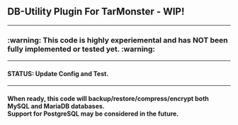 <h2> DB-Utility Plugin For TarMonster - WIP!</h2>
<hr>
<h3> :warning: This code is highly experiemental and has NOT been fully implemented or tested yet. :warning: </h3>
<hr>
<h4>STATUS: Update Config and Test.</h4>
<hr>
<h4> When ready, this code will backup/restore/compress/encrypt both MySQL and MariaDB databases. 
<br>
Support for PostgreSQL may be considered in the future.</h4>
